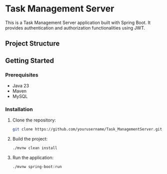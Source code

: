 # Task Management Server

This is a Task Management Server application built with Spring Boot. It provides authentication and authorization functionalities using JWT.

## Project Structure
## Getting Started

### Prerequisites

- Java 23
- Maven
- MySQL

### Installation

1. Clone the repository:
    ```sh
    git clone https://github.com/yourusername/Task_ManagementServer.git
2. Build the project:
    ```sh
    ./mvnw clean install
    ```

3. Run the application:
    ```sh
    ./mvnw spring-boot:run
    ```
